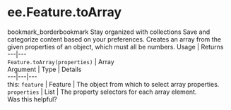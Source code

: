  
#  ee.Feature.toArray
bookmark_borderbookmark Stay organized with collections  Save and categorize content based on your preferences.
Creates an array from the given properties of an object, which must all be numbers.
Usage | Returns  
---|---  
`Feature.toArray(properties)` | Array  
Argument | Type | Details  
---|---|---  
this: `feature` | Feature | The object from which to select array properties.  
`properties` | List | The property selectors for each array element.  
Was this helpful?
